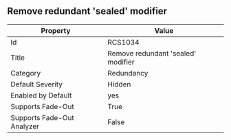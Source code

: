 ## Remove redundant 'sealed' modifier

Property | Value
--- | --- 
Id | RCS1034
Title | Remove redundant 'sealed' modifier
Category | Redundancy
Default Severity | Hidden
Enabled by Default | yes
Supports Fade-Out | True
Supports Fade-Out Analyzer | False
